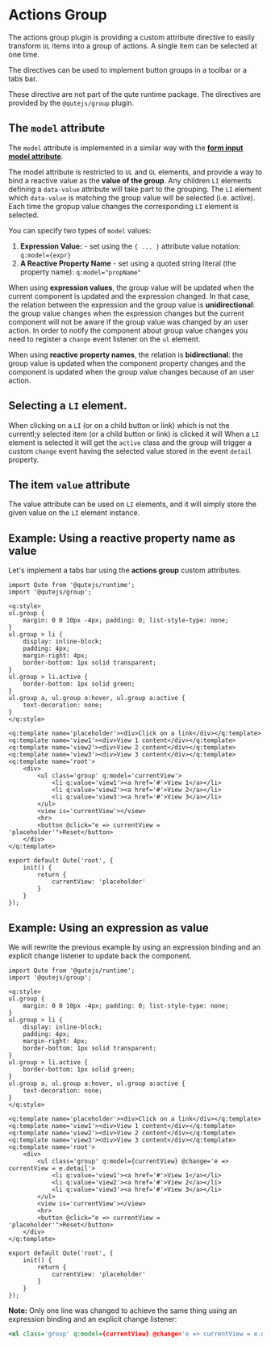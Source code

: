# Actions Group

The actions group plugin is providing a custom attribute directive to easily transform `UL` items into a group of actions. A single item can be selected at one time.

The directives can be used to implement button groups in a toolbar or a tabs bar.

These directive are not part of the qute runtime package. The directives are provided by the `@qutejs/group` plugin.


## The `model` attribute

The `model` attribute is implemented in a similar way with the **[form input model attribute](#/plugins/form)**.

The model attribute is restricted to `UL` and `OL` elements, and provide a way to bind a reactive value as the **value of the group**. Any children `LI` elements defining a `data-value` attribute will take part to the grouping. The `LI` element which `data-value` is matching the group value will be selected (i.e. active). Each time the gropup value changes the corresponding `LI` element is selected.

You can specify two types of `model` values:

1. **Expression Value:** - set using the `{ ... }` attribute value notation: `q:model={expr}`
2. **A Reactive Property Name** - set using a quoted string literal (the property name): `q:model="propName"`

When using **expression values**, the group value will be updated when the current component is updated and the expression changed. In that case, the relation between the expression and the group value is **unidirectional**: the group value changes when the expression changes but the current component will not be aware if the group value was changed by an user action.
In order to notify the component about group value changes you need to register a `change` event listener on the `ul` element.

When using **reactive property names**, the relation is **bidirectional**: the group value is updated when the component property changes and the component is updated when the group value changes because of an user action.

## Selecting a `LI` element.
When clicking on a `LI` (or on a child button or link) which is not the currentl;y selected item (or a child button or link) is clicked it will
When a `LI` element is selected it will get the `active` class and the group will trigger a custom `change` event having the selected value stored in the event `detail` property.

## The item `value` attribute

The value attribute can be used on `LI` elements, and it will simply store the given value on the `LI` element instance.

## Example: Using a reactive property name as value

Let's implement a tabs bar using the **actions group** custom attributes.

```jsq
import Qute from '@qutejs/runtime';
import '@qutejs/group';

<q:style>
ul.group {
    margin: 0 0 10px -4px; padding: 0; list-style-type: none;
}
ul.group > li {
    display: inline-block;
    padding: 4px;
    margin-right: 4px;
    border-bottom: 1px solid transparent;
}
ul.group > li.active {
    border-bottom: 1px solid green;
}
ul.group a, ul.group a:hover, ul.group a:active {
    text-decoration: none;
}
</q:style>

<q:template name='placeholder'><div>Click on a link</div></q:template>
<q:template name='view1'><div>View 1 content</div></q:template>
<q:template name='view2'><div>View 2 content</div></q:template>
<q:template name='view3'><div>View 3 content</div></q:template>
<q:template name='root'>
	<div>
		<ul class='group' q:model='currentView'>
			<li q:value='view1'><a href='#'>View 1</a></li>
			<li q:value='view2'><a href='#'>View 2</a></li>
			<li q:value='view3'><a href='#'>View 3</a></li>
		</ul>
		<view is='currentView'></view>
		<hr>
		<button @click="e => currentView = 'placeholder'">Reset</button>
	</div>
</q:template>

export default Qute('root', {
	init() {
		return {
			currentView: 'placeholder'
		}
	}
});
```

## Example: Using an expression as value

We will rewrite the previous example by using an expression binding and an explicit change listener to update back the component.

```jsq
import Qute from '@qutejs/runtime';
import '@qutejs/group';

<q:style>
ul.group {
    margin: 0 0 10px -4px; padding: 0; list-style-type: none;
}
ul.group > li {
    display: inline-block;
    padding: 4px;
    margin-right: 4px;
    border-bottom: 1px solid transparent;
}
ul.group > li.active {
    border-bottom: 1px solid green;
}
ul.group a, ul.group a:hover, ul.group a:active {
    text-decoration: none;
}
</q:style>

<q:template name='placeholder'><div>Click on a link</div></q:template>
<q:template name='view1'><div>View 1 content</div></q:template>
<q:template name='view2'><div>View 2 content</div></q:template>
<q:template name='view3'><div>View 3 content</div></q:template>
<q:template name='root'>
	<div>
		<ul class='group' q:model={currentView} @change='e => currentView = e.detail'>
			<li q:value='view1'><a href='#'>View 1</a></li>
			<li q:value='view2'><a href='#'>View 2</a></li>
			<li q:value='view3'><a href='#'>View 3</a></li>
		</ul>
		<view is='currentView'></view>
		<hr>
		<button @click="e => currentView = 'placeholder'">Reset</button>
	</div>
</q:template>

export default Qute('root', {
	init() {
		return {
			currentView: 'placeholder'
		}
	}
});
```

**Note:** Only one line was changed to achieve the same thing using an expression binding and an explicit change listener:

```xml
<ul class='group' q:model={currentView} @change='e => currentView = e.detail'>
```
